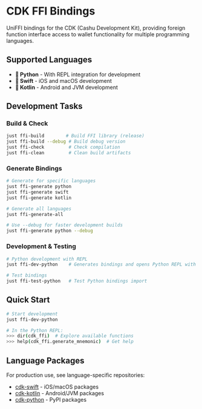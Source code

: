 # CDK FFI Bindings

UniFFI bindings for the CDK (Cashu Development Kit), providing foreign function interface access to wallet functionality for multiple programming languages.

## Supported Languages

- **🐍 Python** - With REPL integration for development
- **🍎 Swift** - iOS and macOS development
- **🎯 Kotlin** - Android and JVM development

## Development Tasks

### Build & Check
```bash
just ffi-build        # Build FFI library (release)
just ffi-build --debug # Build debug version
just ffi-check         # Check compilation
just ffi-clean         # Clean build artifacts
```

### Generate Bindings
```bash
# Generate for specific languages
just ffi-generate python
just ffi-generate swift
just ffi-generate kotlin

# Generate all languages
just ffi-generate-all

# Use --debug for faster development builds
just ffi-generate python --debug
```

### Development & Testing
```bash
# Python development with REPL
just ffi-dev-python    # Generates bindings and opens Python REPL with cdk_ffi loaded

# Test bindings
just ffi-test-python   # Test Python bindings import
```

## Quick Start

```bash
# Start development
just ffi-dev-python

# In the Python REPL:
>>> dir(cdk_ffi)  # Explore available functions
>>> help(cdk_ffi.generate_mnemonic)  # Get help
```

## Language Packages

For production use, see language-specific repositories:

- [cdk-swift](https://github.com/cashubtc/cdk-swift) - iOS/macOS packages
- [cdk-kotlin](https://github.com/cashubtc/cdk-kotlin) - Android/JVM packages  
- [cdk-python](https://github.com/cashubtc/cdk-python) - PyPI packages